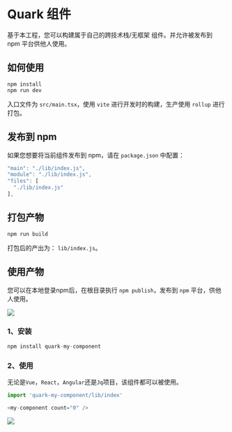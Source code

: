 # Quark 组件

基于本工程，您可以构建属于自己的跨技术栈/无框架 组件。并允许被发布到 npm 平台供他人使用。

## 如何使用

```
npm install
npm run dev
```

入口文件为 `src/main.tsx`，使用 `vite` 进行开发时的构建，生产使用 `rollup` 进行打包。


## 发布到 npm

如果您想要将当前组件发布到 npm，请在 `package.json` 中配置：

```js
"main": "./lib/index.js",
"module": "./lib/index.js",
"files": [
  "./lib/index.js"
],
```

## 打包产物

```
npm run build
```
打包后的产出为： `lib/index.js`。

## 使用产物

您可以在本地登录npm后，在根目录执行 `npm publish`，发布到 `npm` 平台，供他人使用。


<img src="https://raw.githubusercontent.com/hellof2e/quark-cli/main/demo2.jpg" />

### 1、安装

```javascript
npm install quark-my-component
```

### 2、使用

无论是`Vue`，`React`，`Angular`还是`Jq`项目，该组件都可以被使用。

```js
import 'quark-my-component/lib/index'

<my-component count="0" />
```

<img src="https://raw.githubusercontent.com/hellof2e/quark-cli/main/demo.jpg" />